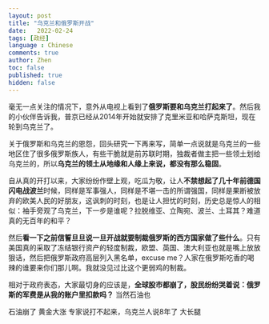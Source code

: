 ```yaml
---
layout: post
title: "乌克兰和俄罗斯开战"
date:   2022-02-24
tags: [政经]
language : Chinese
comments: true
author: Zhen
toc: false
published: true
hidden: false
---
```

毫无一点关注的情况下，意外从电视上看到了**俄罗斯要和乌克兰打起来了**。然后我的小伙伴告诉我，普京已经从2014年开始就安排了克里米亚和哈萨克斯坦，现在轮到乌克兰了。

关于俄罗斯和乌克兰的恩怨，回头研究一下再来写，简单一点说就是乌克兰的一些地区住了很多俄罗斯族人，有些干脆就是前苏联时期，独裁者做主把一些领土划给乌克兰的，所以**乌克兰的领土从地缘和人缘上来说，都没有那么稳固**。

自从真的开打以来，大家纷纷作壁上观，吃瓜为敬，让人**不禁想起了几十年前德国闪电战波兰**时候，同样是军事强人，同样是不堪一击的所谓强国，同样是果断被放弃的欧美人民的好朋友，这讽刺的时刻，也是让人担忧的时刻，历史总是惊人的相似：袖手旁观了乌克兰，下一步是谁呢？拉脱维亚、立陶宛、波兰、土耳其？难道真的无百年的和平？

然后**看一下之前信誓旦旦说一旦开战就要制裁俄罗斯的西方国家做了些什么**。只有美国真的采取了冻结银行资产的轻度制裁，欧盟、英国、澳大利亚也就是嘴上放放狠话，然后把俄罗斯政府高层列入黑名单，excuse me？人家在俄罗斯吃香的喝辣的谁要来你们那儿啊。我就没见过比这个更弱鸡的制裁。

相对于政府表态，大家最切身的应该是，**全球股市都崩了，股民纷纷哭着说：俄罗斯的军费是从我的账户里扣款吗？** 当然石油也

石油崩了 黄金大涨
专家说打不起来，乌克兰人说8年了
大长腿
<!--stackedit_data:
eyJoaXN0b3J5IjpbOTY0MjU0ODgzXX0=
-->